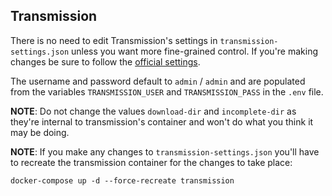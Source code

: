 ## Transmission

There is no need to edit Transmission's settings in `transmission-settings.json` unless you want more fine-grained control.
If you're making changes be sure to follow the [official settings](https://github.com/transmission/transmission/wiki/Editing-Configuration-Files).

The username and password default to `admin` / `admin` and are populated from the variables `TRANSMISSION_USER` and `TRANSMISSION_PASS` in the `.env` file.

**NOTE**: Do not change the values `download-dir` and `incomplete-dir` as they're internal to transmission's container and won't do what you think it may be doing.

**NOTE**: If you make any changes to `transmission-settings.json` you'll have to recreate the transmission container for the changes to take place:

    docker-compose up -d --force-recreate transmission
    
